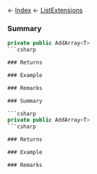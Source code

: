 ← [Index](Api-Index) ← [ListExtensions](System.Collections.Generic.ListExtensions)

### Summary

```csharp
private public AddArray<T>
```csharp

### Returns

### Example

### Remarks

### Summary

```csharp
private public AddArray<T>
```csharp

### Returns

### Example

### Remarks


